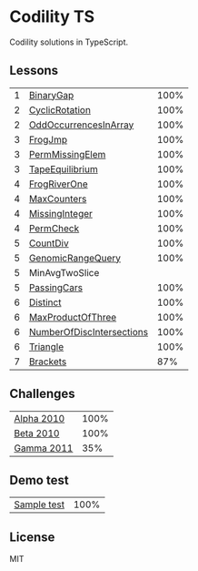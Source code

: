 # Codility TS

Codility solutions in TypeScript.

## Lessons

|     |                                                                         |      |
| --- | ----------------------------------------------------------------------- | ---- |
| 1   | [BinaryGap](lessons/01-iterations/binary-gap.ts)                        | 100% |
| 2   | [CyclicRotation](lessons/02-cyclic-rotation.ts)                         | 100% |
| 2   | [OddOccurrencesInArray](lessons/02-odd-occurrences-in-array.ts)         | 100% |
| 3   | [FrogJmp](lessons/03-frog-jmp.ts)                                       | 100% |
| 3   | [PermMissingElem](lessons/03-perm-missing-elem.ts)                      | 100% |
| 3   | [TapeEquilibrium](lessons/03-tape-equilibrium.ts)                       | 100% |
| 4   | [FrogRiverOne](lessons/04-frog-river-one.ts)                            | 100% |
| 4   | [MaxCounters](lessons/04-max-counters.ts)                               | 100% |
| 4   | [MissingInteger](lessons/04-missing-integer.ts)                         | 100% |
| 4   | [PermCheck](lessons/04-perm-check.ts)                                   | 100% |
| 5   | [CountDiv](lessons/05-count-div.ts)                                     | 100% |
| 5   | [GenomicRangeQuery](lessons/05-genomic-range-query.ts)                  | 100% |
| 5   | MinAvgTwoSlice                                                          |      |
| 5   | [PassingCars](lessons/05-passing-cars.ts)                               | 100% |
| 6   | [Distinct](lessons/06-distinct.ts)                                      | 100% |
| 6   | [MaxProductOfThree](lessons/06-max-product-of-three.ts)                 | 100% |
| 6   | [NumberOfDiscIntersections](lessons/06-number-of-disc-intersections.ts) | 100% |
| 6   | [Triangle](lessons/06-triangle.ts)                                      | 100% |
| 7   | [Brackets](lessons/07-brackets.ts)                                      | 87%  |

## Challenges

|                                        |      |
| -------------------------------------- | ---- |
| [Alpha 2010](challenges/2010-alpha.ts) | 100% |
| [Beta 2010](challenges/2010-beta.ts)   | 100% |
| [Gamma 2011](challenges/2011-gamma.ts) | 35%  |

## Demo test

|                                                                |      |
| -------------------------------------------------------------- | ---- |
| [Sample test](lessons/04-counting-elements/missing-integer.ts) | 100% |

## License

MIT
